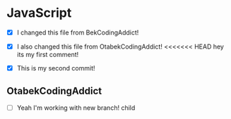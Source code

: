 # JavaScript

- [x] I changed this file from BekCodingAddict!
- [x] I also changed this file from OtabekCodingAddict!
<<<<<<< HEAD
    hey its my first comment!


- [x] This is my second commit!


## OtabekCodingAddict

- [ ] Yeah I'm working with new branch!
 child
